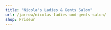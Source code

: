 ```yaml
---
title: "Nicola's Ladies & Gents Salon"
url: /jarrow/nicolas-ladies-und-gents-salon/
shop: Friseur
---
```

